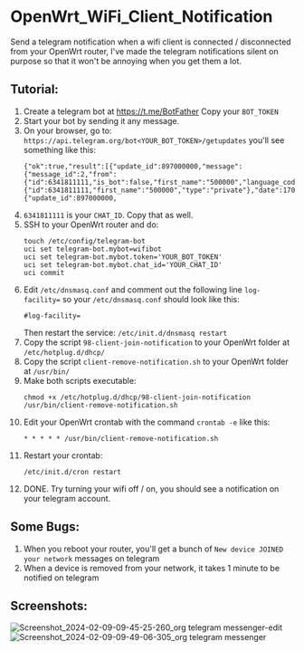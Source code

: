 # OpenWrt_WiFi_Client_Notification
Send a telegram notification when a wifi client is connected / disconnected from your OpenWrt router, I've made the telegram notifications silent on purpose so that it won't be annoying when you get them a lot.

## Tutorial:
1. Create a telegram bot at https://t.me/BotFather Copy your `BOT_TOKEN`
2. Start your bot by sending it any message.
3. On your browser, go to: `https://api.telegram.org/bot<YOUR_BOT_TOKEN>/getupdates` you'll see something like this:
   ```
   {"ok":true,"result":[{"update_id":897000000,"message":{"message_id":2,"from":{"id":6341811111,"is_bot":false,"first_name":"500000","language_code":"en"},"chat":{"id":6341811111,"first_name":"500000","type":"private"},"date":1707224377,"text":"Test"}},{"update_id":897000000,
   ```
4. `6341811111` is your `CHAT_ID`. Copy that as well.
5. SSH to your OpenWrt router and do:
   ```
   touch /etc/config/telegram-bot
   uci set telegram-bot.mybot=wifibot
   uci set telegram-bot.mybot.token='YOUR_BOT_TOKEN'
   uci set telegram-bot.mybot.chat_id='YOUR_CHAT_ID'
   uci commit
   ```
6. Edit `/etc/dnsmasq.conf` and comment out the following line `log-facility=` so your `/etc/dnsmasq.conf` should look like this:
   ```
   #log-facility=
   ```
   Then restart the service: `/etc/init.d/dnsmasq restart`
7. Copy the script `98-client-join-notification` to your OpenWrt folder at `/etc/hotplug.d/dhcp/`
8. Copy the script `client-remove-notification.sh` to your OpenWrt folder at `/usr/bin/`
9. Make both scripts executable:
   ```
   chmod +x /etc/hotplug.d/dhcp/98-client-join-notification /usr/bin/client-remove-notification.sh
   ```
10. Edit your OpenWrt crontab with the command `crontab -e` like this:
    ```
    * * * * * /usr/bin/client-remove-notification.sh
    ```
11. Restart your crontab:
    ```
    /etc/init.d/cron restart
    ```
12. DONE. Try turning your wifi off / on, you should see a notification on your telegram account.

## Some Bugs:
1. When you reboot your router, you'll get a bunch of `New device JOINED your network` messages on telegram
2. When a device is removed from your network, it takes 1 minute to be notified on telegram

## Screenshots:
![Screenshot_2024-02-09-09-45-25-260_org telegram messenger-edit](https://github.com/hillz2/OpenWrt_WiFi_Client_Notification/assets/25127225/ef97d69e-fe20-446c-b724-67b4d6b55cfa)
![Screenshot_2024-02-09-09-49-06-305_org telegram messenger](https://github.com/hillz2/OpenWrt_WiFi_Client_Notification/assets/25127225/6545110f-c0ff-4cb8-8668-756fd451649d)

